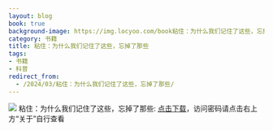 ```yaml
---
layout: blog
book: true
background-image: https://img.locyoo.com/book粘住：为什么我们记住了这些，忘掉了那些.jpg
category: 书籍
title: 粘住：为什么我们记住了这些，忘掉了那些
tags:
- 书籍
- 科普
redirect_from:
  - /2024/03/粘住：为什么我们记住了这些，忘掉了那些/
---
```

![](https://img.locyoo.com/book粘住：为什么我们记住了这些，忘掉了那些.jpg)
粘住：为什么我们记住了这些，忘掉了那些: <a name = "ref1" href="https://url18.ctfile.com/f/50983618-1345419562-e345fe?p=3619">点击下载</a>，访问密码请点击右上方“关于”自行查看